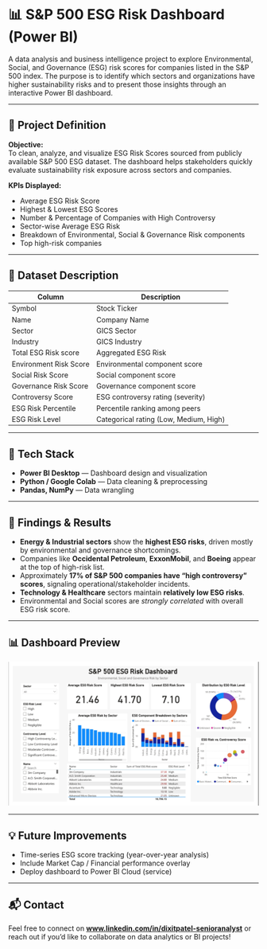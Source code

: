 # 📊 S&P 500 ESG Risk Dashboard (Power BI)

A data analysis and business intelligence project to explore Environmental, Social, and Governance (ESG) risk scores for companies listed in the S&P 500 index. The purpose is to identify which sectors and organizations have higher sustainability risks and to present those insights through an interactive Power BI dashboard.

---

## 🧩 Project Definition

**Objective:**  
To clean, analyze, and visualize ESG Risk Scores sourced from publicly available S&P 500 ESG dataset. The dashboard helps stakeholders quickly evaluate sustainability risk exposure across sectors and companies.

**KPIs Displayed:**
- Average ESG Risk Score
- Highest & Lowest ESG Scores
- Number & Percentage of Companies with High Controversy
- Sector-wise Average ESG Risk
- Breakdown of Environmental, Social & Governance Risk components
- Top high-risk companies

---

## 📁 Dataset Description

| Column                   | Description                                |
|--------------------------|--------------------------------------------|
| Symbol                  | Stock Ticker                                |
| Name                    | Company Name                                |
| Sector                  | GICS Sector                                 |
| Industry                | GICS Industry                               |
| Total ESG Risk score    | Aggregated ESG Risk                         |
| Environment Risk Score  | Environmental component score               |
| Social Risk Score       | Social component score                      |
| Governance Risk Score   | Governance component score                  |
| Controversy Score       | ESG controversy rating (severity)           |
| ESG Risk Percentile     | Percentile ranking among peers              |
| ESG Risk Level          | Categorical rating (Low, Medium, High)      |

---

## 🔧 Tech Stack

- **Power BI Desktop** — Dashboard design and visualization
- **Python / Google Colab** — Data cleaning & preprocessing
- **Pandas, NumPy** — Data wrangling

---

## 🚀 Findings & Results

- **Energy & Industrial sectors** show the **highest ESG risks**, driven mostly by environmental and governance shortcomings.
- Companies like **Occidental Petroleum**, **ExxonMobil**, and **Boeing** appear at the top of high-risk list.
- Approximately **17% of S&P 500 companies have “high controversy” scores**, signaling operational/stakeholder incidents.
- **Technology & Healthcare** sectors maintain **relatively low ESG risks**.
- Environmental and Social scores are *strongly correlated* with overall ESG risk score.

---

## 📊 Dashboard Preview

<img src='Screenshot/S&P 500 ESG Risk Power BI Dashboard.jpeg' /> 

---

## 💡 Future Improvements

- Time-series ESG score tracking (year-over-year analysis)
- Include Market Cap / Financial performance overlay
- Deploy dashboard to Power BI Cloud (service)

---

## 📬 Contact

Feel free to connect on **www.linkedin.com/in/dixitpatel-senioranalyst** or reach out if you’d like to collaborate on data analytics or BI projects!
